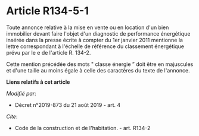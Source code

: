 # Article R134-5-1

Toute annonce relative à la mise en vente ou en location d'un bien immobilier devant faire l'objet d'un diagnostic de
performance énergétique insérée dans la presse écrite à compter du 1er janvier 2011 mentionne la lettre correspondant à
l'échelle de référence du classement énergétique prévu par le e de l'article R. 134-2. 

Cette mention précédée des mots " classe énergie ” doit être en majuscules et d'une taille au moins égale à celle des
caractères du texte de l'annonce.

**Liens relatifs à cet article**

_Modifié par_:

  - Décret n°2019-873 du 21 août 2019 - art. 4

_Cite_:

  - Code de la construction et de l'habitation. - art. R134-2
